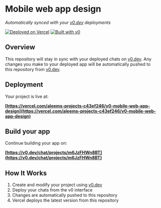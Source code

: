 # Mobile web app design

*Automatically synced with your [v0.dev](https://v0.dev) deployments*

[![Deployed on Vercel](https://img.shields.io/badge/Deployed%20on-Vercel-black?style=for-the-badge&logo=vercel)](https://vercel.com/aleems-projects-c43ef246/v0-mobile-web-app-design)
[![Built with v0](https://img.shields.io/badge/Built%20with-v0.dev-black?style=for-the-badge)](https://v0.dev/chat/projects/m6JzFHWn8BT)

## Overview

This repository will stay in sync with your deployed chats on [v0.dev](https://v0.dev).
Any changes you make to your deployed app will be automatically pushed to this repository from [v0.dev](https://v0.dev).

## Deployment

Your project is live at:

**[https://vercel.com/aleems-projects-c43ef246/v0-mobile-web-app-design](https://vercel.com/aleems-projects-c43ef246/v0-mobile-web-app-design)**

## Build your app

Continue building your app on:

**[https://v0.dev/chat/projects/m6JzFHWn8BT](https://v0.dev/chat/projects/m6JzFHWn8BT)**

## How It Works

1. Create and modify your project using [v0.dev](https://v0.dev)
2. Deploy your chats from the v0 interface
3. Changes are automatically pushed to this repository
4. Vercel deploys the latest version from this repository